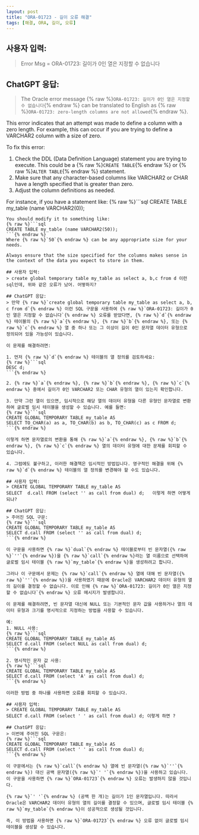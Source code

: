 ```yaml
---
layout: post
title: "ORA-01723 - 길이 오류 해결"
tags: [해결, ORA, 길이, 오류]
---
```


## 사용자 입력:
> Error Msg = ORA-01723: 길이가 0인 열은 지정할 수 없습니다

## ChatGPT 응답:
> The Oracle error message {% raw %}`ORA-01723: 길이가 0인 열은 지정할 수 없습니다`{% endraw %} can be translated to English as {% raw %}`ORA-01723: zero-length columns are not allowed`{% endraw %}.

This error indicates that an attempt was made to define a column with a zero length. For example, this can occur if you are trying to define a VARCHAR2 column with a size of zero. 

To fix this error:

1. Check the DDL (Data Definition Language) statement you are trying to execute. This could be a {% raw %}`CREATE TABLE`{% endraw %} or {% raw %}`ALTER TABLE`{% endraw %} statement.
2. Make sure that any character-based columns like VARCHAR2 or CHAR have a length specified that is greater than zero.
3. Adjust the column definitions as needed.

For instance, if you have a statement like:
{% raw %}```sql
CREATE TABLE my_table (name VARCHAR2(0));
```{% endraw %}
You should modify it to something like:
{% raw %}```sql
CREATE TABLE my_table (name VARCHAR2(50));
```{% endraw %}
Where {% raw %}`50`{% endraw %} can be any appropriate size for your needs.

Always ensure that the size specified for the columns makes sense in the context of the data you expect to store in them.

## 사용자 입력:
> create global temporary table my_table as select a, b,c from d 이런 sql인데, 위와 같은 오류가 났어. 어떻하지?

## ChatGPT 응답:
> 만약 {% raw %}`create global temporary table my_table as select a, b, c from d`{% endraw %} 이런 SQL 구문을 사용하여 {% raw %}`ORA-01723: 길이가 0인 열은 지정할 수 없습니다`{% endraw %} 오류를 받았다면, {% raw %}`d`{% endraw %} 테이블의 {% raw %}`a`{% endraw %}, {% raw %}`b`{% endraw %}, 또는 {% raw %}`c`{% endraw %} 열 중 하나 또는 그 이상이 길이 0인 문자열 데이터 유형으로 정의되어 있을 가능성이 있습니다.

이 문제를 해결하려면:

1. 먼저 {% raw %}`d`{% endraw %} 테이블의 열 정의를 검토하세요:
{% raw %}```sql
DESC d;
```{% endraw %}

2. {% raw %}`a`{% endraw %}, {% raw %}`b`{% endraw %}, {% raw %}`c`{% endraw %} 중에서 길이가 0인 VARCHAR2 또는 CHAR 유형의 열이 있는지 확인합니다.

3. 만약 그런 열이 있으면, 임시적으로 해당 열의 데이터 유형을 다른 유형인 문자열로 변환하여 글로벌 임시 테이블을 생성할 수 있습니다. 예를 들면:
{% raw %}```sql
CREATE GLOBAL TEMPORARY TABLE my_table AS 
SELECT TO_CHAR(a) as a, TO_CHAR(b) as b, TO_CHAR(c) as c FROM d;
```{% endraw %}

이렇게 하면 문자열로의 변환을 통해 {% raw %}`a`{% endraw %}, {% raw %}`b`{% endraw %}, {% raw %}`c`{% endraw %} 열의 데이터 유형에 대한 문제를 회피할 수 있습니다.

4. 그럼에도 불구하고, 이러한 해결책은 임시적인 방법입니다. 영구적인 해결을 위해 {% raw %}`d`{% endraw %} 테이블의 열 정의를 변경해야 할 수도 있습니다.

## 사용자 입력:
> CREATE GLOBAL TEMPORARY TABLE my_table AS 
SELECT  d.call FROM (select '' as call from dual) d;   이렇게 하면 어떻게 되냐?

## ChatGPT 응답:
> 주어진 SQL 구문:
{% raw %}```sql
CREATE GLOBAL TEMPORARY TABLE my_table AS 
SELECT d.call FROM (select '' as call from dual) d;
```{% endraw %}

이 구문을 사용하면 {% raw %}`dual`{% endraw %} 테이블로부터 빈 문자열({% raw %}`''`{% endraw %})을 {% raw %}`call`{% endraw %}라는 열 이름으로 선택하여 글로벌 임시 테이블 {% raw %}`my_table`{% endraw %}을 생성하려고 합니다.

그러나 이 구문에서 문제는 {% raw %}`call`{% endraw %} 열에 대해 빈 문자열({% raw %}`''`{% endraw %})을 사용하였기 때문에 Oracle은 VARCHAR2 데이터 유형의 열의 길이를 결정할 수 없습니다. 이로 인해 {% raw %}`ORA-01723: 길이가 0인 열은 지정할 수 없습니다`{% endraw %} 오류 메시지가 발생합니다.

이 문제를 해결하려면, 빈 문자열 대신에 NULL 또는 기본적인 문자 값을 사용하거나 열의 데이터 유형과 크기를 명시적으로 지정하는 방법을 사용할 수 있습니다.

예:
1. NULL 사용:
{% raw %}```sql
CREATE GLOBAL TEMPORARY TABLE my_table AS 
SELECT d.call FROM (select NULL as call from dual) d;
```{% endraw %}

2. 명시적인 문자 값 사용:
{% raw %}```sql
CREATE GLOBAL TEMPORARY TABLE my_table AS 
SELECT d.call FROM (select 'A' as call from dual) d;
```{% endraw %}

이러한 방법 중 하나를 사용하면 오류를 회피할 수 있습니다.

## 사용자 입력:
> CREATE GLOBAL TEMPORARY TABLE my_table AS 
SELECT d.call FROM (select ' ' as call from dual) d; 이렇게 하면 ?

## ChatGPT 응답:
> 이번에 주어진 SQL 구문은:
{% raw %}```sql
CREATE GLOBAL TEMPORARY TABLE my_table AS 
SELECT d.call FROM (select ' ' as call from dual) d;
```{% endraw %}

이 구문에서는 {% raw %}`call`{% endraw %} 열에 빈 문자열({% raw %}`''`{% endraw %}) 대신 공백 문자열({% raw %}`' '`{% endraw %})을 사용하고 있습니다. 이 구문을 사용하면 {% raw %}`ORA-01723`{% endraw %} 오류는 발생하지 않을 것입니다.

{% raw %}`' '`{% endraw %} (공백 한 개)는 길이가 1인 문자열입니다. 따라서 Oracle은 VARCHAR2 데이터 유형의 열의 길이를 결정할 수 있으며, 글로벌 임시 테이블 {% raw %}`my_table`{% endraw %}이 성공적으로 생성될 것입니다.

즉, 이 방법을 사용하면 {% raw %}`ORA-01723`{% endraw %} 오류 없이 글로벌 임시 테이블을 생성할 수 있습니다.

